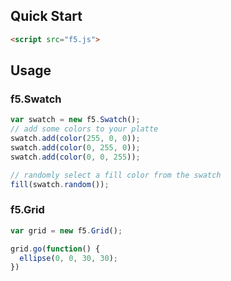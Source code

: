 ## Quick Start

```html
<script src="f5.js">
```

## Usage

### f5.Swatch
```js
var swatch = new f5.Swatch();
// add some colors to your platte
swatch.add(color(255, 0, 0));
swatch.add(color(0, 255, 0));
swatch.add(color(0, 0, 255));

// randomly select a fill color from the swatch
fill(swatch.random());
```

### f5.Grid
```js
var grid = new f5.Grid();

grid.go(function() {
  ellipse(0, 0, 30, 30);
})
```
